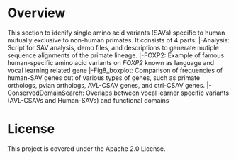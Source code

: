 # Overview
This section to idenify single amino acid variants (SAVs) specific to human mutually exclusive to non-human primates. It consists of 4 parts:
|-Analysis: Script for SAV analysis, demo files, and descriptions to generate mutiple sequence alignments of the primate lineage.
|-FOXP2: Example of famous human-specific amino acid variants on *FOXP2* known as language and vocal learning related gene
|-Fig8_boxplot: Comparison of frequencies of human-SAV genes out of various types of genes, such as primate orthologs, pvian orthologs, AVL-CSAV genes, and ctrl-CSAV genes.
|-ConservedDomainSearch: Overlaps between vocal learner specific variants (AVL-CSAVs and Human-SAVs) and functional domains


# License
This project is covered under the Apache 2.0 License.


